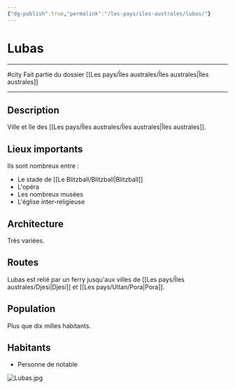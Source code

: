 ```yaml
---
{"dg-publish":true,"permalink":"/les-pays/iles-australes/lubas/"}
---
```


# Lubas
---
#city 
Fait partie du dossier [[Les pays/Îles australes/Îles australes\|Îles australes]]

-------
## Description
Ville et île des [[Les pays/Îles australes/Îles australes\|Îles australes]].
## Lieux importants
Ils sont nombreux entre :
- Le stade de [[Le Blitzball/Blitzball\|Blitzball]]
- L'opéra
- Les nombreux musées
- L'église inter-religieuse
## Architecture
Très variées.
## Routes
Lubas est relié par un ferry jusqu'aux villes de [[Les pays/Îles australes/Djesi\|Djesi]] et [[Les pays/Ultan/Pora\|Pora]].
## Population
Plus que dix milles habitants.
## Habitants
- Personne de notable

![Lubas.jpg](/img/user/_Images/Lubas.jpg)